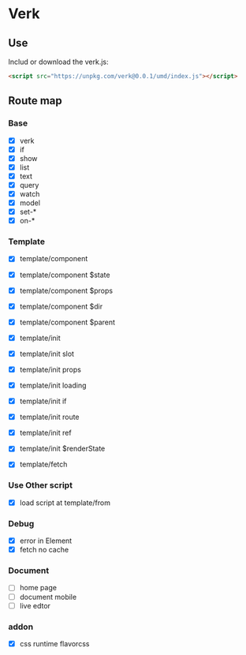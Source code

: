 # Verk

## Use

Includ or download the verk.js:

```html
<script src="https://unpkg.com/verk@0.0.1/umd/index.js"></script>
```

## Route map

### Base

- [x] verk
- [x] if
- [x] show
- [x] list
- [x] text
- [x] query
- [x] watch
- [x] model
- [x] set-*
- [x] on-*

### Template

- [x] template/component
- [x] template/component $state
- [x] template/component $props
- [x] template/component $dir
- [x] template/component $parent

- [x] template/init
- [x] template/init slot
- [x] template/init props
- [x] template/init loading
- [x] template/init if
- [x] template/init route
- [x] template/init ref
- [x] template/init $renderState

- [x] template/fetch


### Use Other script

- [x] load script at template/from

### Debug

- [x] error in Element
- [x] fetch no cache

### Document

- [ ] home page
- [ ] document mobile
- [ ] live edtor

### addon

- [x] css runtime flavorcss